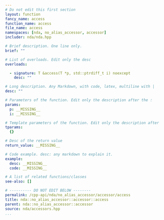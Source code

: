 ```yaml
---
# Do not edit this first section
layout: function
fancy_name: access
function_name: access
file_name: access
namespaces: [nda, no_alias_accessor, accessor]
includer: nda/nda.hpp

# Brief description. One line only.
brief: ""

# List of overloads. Edit only the desc
overloads:

  - signature: T &access(T *p, std::ptrdiff_t i) noexcept
    desc: ""

# Long description. Any Markdown, with code, latex, multiline with |
desc: ""

# Parameters of the function. Edit only the description after the :
params:
  p: __MISSING__
  i: __MISSING__

# Template parameters of the function. Edit only the description after the :
tparams:
  {}

# Desc of the return value
return_value: __MISSING__

# Code example. desc: any markdown to explain it.
example:
  desc: __MISSING__
  code: __MISSING__

# A list of related functions/classes
see-also: []

# ---------- DO NOT EDIT BELOW --------
permalink: /cpp-api/nda/no_alias_accessor/accessor/access
title: nda::no_alias_accessor::accessor::access
parent: nda::no_alias_accessor::accessor
source: nda/accessors.hpp
...
```


